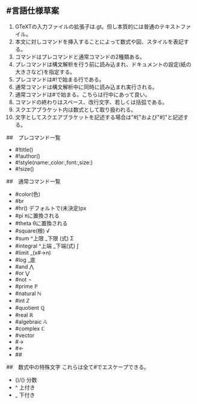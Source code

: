 #言語仕様草案
------------------------------------------------

1.	GTeXTの入力ファイルの拡張子は.gt。但し本質的には普通のテキストファイル。
2. 本文に対しコマンドを挿入することによって数式や図、スタイルを表記する。
3. コマンドはプレコマンドと通常コマンドの2種類ある。
4. プレコマンドは構文解析を行う前に読み込まれ、ドキュメントの設定(紙の大きさなど)を指定する。
5. プレコマンドは#!で始まる行である。
6. 通常コマンドは構文解析中に同時に読み込まれ実行される。
7. 通常コマンドは#で始まる。こちらは行中にあって良い。
8. コマンドの終わりはスペース、改行文字、若しくは括弧である。
9. スクエアブラケット内は数式として取り扱われる。
10. 文字としてスクエアブラケットを記述する場合は"#["および"#]"と記述する。

##　プレコマンド一覧

- \#!title(<documentTitle>)
- \#!author(<author>)
- \#!style(name:<style-name>,color:<font-color>,font:<font-name>,size:<font-size>)
- \#!size(<paperSize>)

##　通常コマンド一覧
- \#color(色)
- \#br
- \#hr(<line-height>)		デフォルトで(未決定)px
- \#pi							πに置換される
- \#theta						θに置換される
- \#square(根)				√
- \#sum ^上限 _下限 (式)		Σ
- \#integral ^上端 _下端(式)	∫
- \#limit	_(x#->n)
- \#log _底
- \#and						⋀
- \#or							⋁
- \#not						¬
- \#prime						ℙ
- \#natural					ℕ
- \#int						ℤ
- \#quotient					ℚ
- \#real						ℝ
- \#algebraic					𝔸
- \#complex					ℂ
- \#vector
- \#->
- \#<-
- \##

##　数式中の特殊文字
これらは全て#でエスケープできる。

- ()/()						分数
- ^								上付き
- _								下付き
